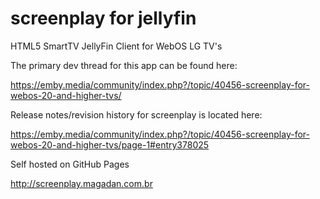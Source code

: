 # screenplay for jellyfin

HTML5 SmartTV JellyFin Client for WebOS LG TV's

The primary dev thread for this app can be found here:

https://emby.media/community/index.php?/topic/40456-screenplay-for-webos-20-and-higher-tvs/

Release notes/revision history for screenplay is located here:

https://emby.media/community/index.php?/topic/40456-screenplay-for-webos-20-and-higher-tvs/page-1#entry378025

Self hosted on GitHub Pages

http://screenplay.magadan.com.br

